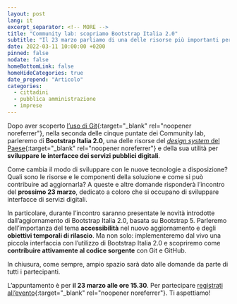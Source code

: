 ```yaml
---
layout: post
lang: it
excerpt_separator: <!-- MORE -->
title: "Community lab: scopriamo Bootstrap Italia 2.0"
subtitle: "Il 23 marzo parliamo di una delle risorse più importanti per il design system del Paese"
date: 2022-03-11 10:00:00 +0200
pinned: false
nodate: false
homeBottomLink: false
homeHideCategories: true
date_prepend: "Articolo"
categories:
  - cittadini
  - pubblica amministrazione
  - imprese
---
```


<!-- MORE -->
Dopo aver scoperto [l’uso di Git](https://www.youtube.com/watch?v=2Ph4VSyi9lU){:target="_blank" rel="noopener noreferrer"}, nella seconda delle cinque puntate dei Community lab, parleremo di **Bootstrap Italia 2.0**, una delle risorse del [*design system* del Paese](https://designers.italia.it/notizie/Per-un-2022-ricco-di-sfide/){:target="_blank" rel="noopener noreferrer"} e della sua utilità per **sviluppare le interfacce dei servizi pubblici digitali**. 

Come cambia il modo di sviluppare con le nuove tecnologie a disposizione? Quali sono le risorse e le componenti della soluzione e come si può contribuire ad aggiornarla? A queste e altre domande risponderà l’incontro del **prossimo 23 marzo**, dedicato a coloro che si occupano di sviluppare interfacce di servizi digitali. 

In particolare, durante l’incontro saranno presentate le novità introdotte dall’aggiornamento di Bootstrap Italia 2.0, basata su Bootstrap 5. Parleremo dell’importanza del tema **accessibilità** nel nuovo aggiornamento e degli **obiettivi temporali di rilascio**. Ma non solo: implementeremo dal vivo una piccola interfaccia con l’utilizzo di Bootstrap Italia 2.0 e scopriremo come **contribuire attivamente al codice sorgente** con Git e GitHub. 

In chiusura, come sempre, ampio spazio sarà dato alle domande da parte di tutti i partecipanti.

L’appuntamento è per **il 23 marzo alle ore 15.30**. Per partecipare [registrati all’evento](https://mobilizon.it/events/cd3370a7-46bf-4595-a8ff-c9e2e8d9172b){:target="_blank" rel="noopener noreferrer"}. Ti aspettiamo!

